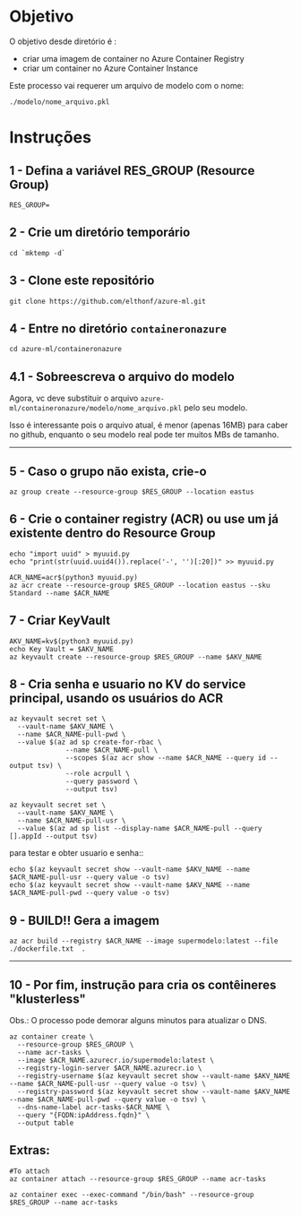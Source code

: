 # Objetivo

O objetivo desde diretório é :
- criar uma imagem de container no Azure Container Registry
- criar um container no Azure Container Instance

Este processo vai requerer um arquivo de modelo com o nome:
```
./modelo/nome_arquivo.pkl
``` 

# Instruções

## 1 - Defina a variável RES_GROUP (Resource Group)
```
RES_GROUP=
```

## 2 - Crie um diretório temporário
```
cd `mktemp -d`
```

## 3 - Clone este repositório
```
git clone https://github.com/elthonf/azure-ml.git
```

## 4 - Entre no diretório `containeronazure`
```
cd azure-ml/containeronazure
```

## 4.1 - Sobreescreva o arquivo do modelo
Agora, vc deve substituir o arquivo `azure-ml/containeronazure/modelo/nome_arquivo.pkl` pelo seu modelo.

Isso é interessante pois o arquivo atual, é menor (apenas 16MB) para caber no github, enquanto o seu modelo real pode ter muitos MBs de tamanho.


<hr />



## 5 - Caso o grupo não exista, crie-o
```
az group create --resource-group $RES_GROUP --location eastus
```

## 6 - Crie o container registry (ACR) ou use um já existente dentro do Resource Group
```
echo "import uuid" > myuuid.py
echo "print(str(uuid.uuid4()).replace('-', '')[:20])" >> myuuid.py
```
```
ACR_NAME=acr$(python3 myuuid.py)
az acr create --resource-group $RES_GROUP --location eastus --sku Standard --name $ACR_NAME
```


## 7 - Criar KeyVault
```
AKV_NAME=kv$(python3 myuuid.py)
echo Key Vault = $AKV_NAME
az keyvault create --resource-group $RES_GROUP --name $AKV_NAME
```

## 8 - Cria senha e usuario no KV do service principal, usando os usuários do ACR
```
az keyvault secret set \
  --vault-name $AKV_NAME \
  --name $ACR_NAME-pull-pwd \
  --value $(az ad sp create-for-rbac \
              --name $ACR_NAME-pull \
              --scopes $(az acr show --name $ACR_NAME --query id --output tsv) \
              --role acrpull \
              --query password \
              --output tsv)

az keyvault secret set \
  --vault-name $AKV_NAME \
  --name $ACR_NAME-pull-usr \
  --value $(az ad sp list --display-name $ACR_NAME-pull --query [].appId --output tsv)
``` 

para testar e obter usuario e senha::

```
echo $(az keyvault secret show --vault-name $AKV_NAME --name $ACR_NAME-pull-usr --query value -o tsv)
echo $(az keyvault secret show --vault-name $AKV_NAME --name $ACR_NAME-pull-pwd --query value -o tsv)
```

## 9 - BUILD!! Gera a imagem
```
az acr build --registry $ACR_NAME --image supermodelo:latest --file ./dockerfile.txt  .
```

<hr />


## 10 - Por fim, instrução para cria os contêineres "klusterless"
Obs.: O processo pode demorar alguns minutos para atualizar o DNS.
```
az container create \
  --resource-group $RES_GROUP \
  --name acr-tasks \
  --image $ACR_NAME.azurecr.io/supermodelo:latest \
  --registry-login-server $ACR_NAME.azurecr.io \
  --registry-username $(az keyvault secret show --vault-name $AKV_NAME --name $ACR_NAME-pull-usr --query value -o tsv) \
  --registry-password $(az keyvault secret show --vault-name $AKV_NAME --name $ACR_NAME-pull-pwd --query value -o tsv) \
  --dns-name-label acr-tasks-$ACR_NAME \
  --query "{FQDN:ipAddress.fqdn}" \
  --output table
```


## Extras:

```
#To attach
az container attach --resource-group $RES_GROUP --name acr-tasks

az container exec --exec-command "/bin/bash" --resource-group $RES_GROUP --name acr-tasks
```